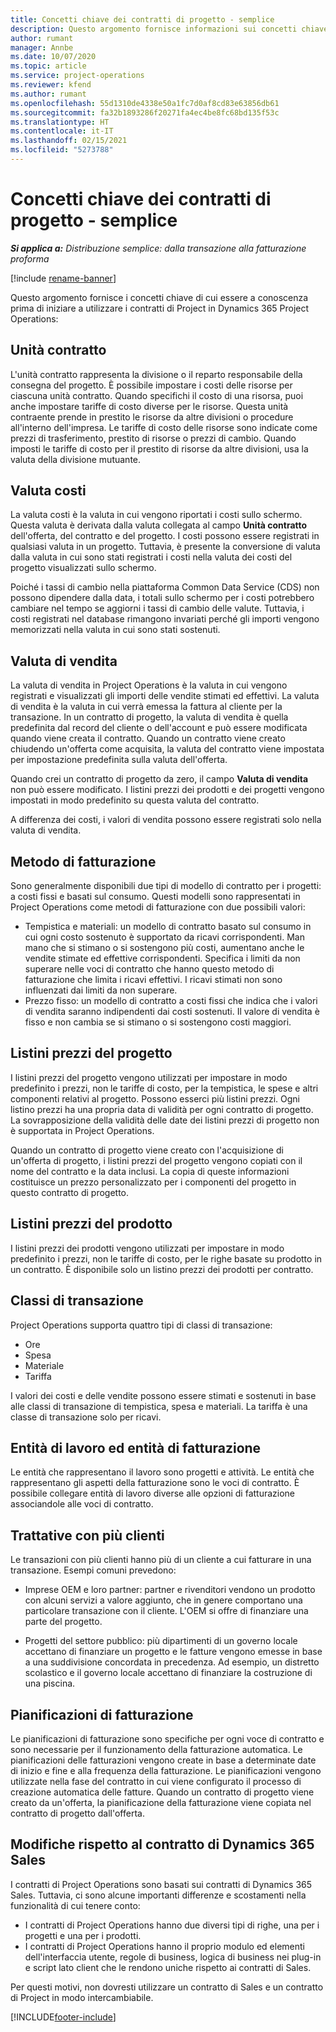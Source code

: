 ```yaml
---
title: Concetti chiave dei contratti di progetto - semplice
description: Questo argomento fornisce informazioni sui concetti chiave dei contratti di progetto.
author: rumant
manager: Annbe
ms.date: 10/07/2020
ms.topic: article
ms.service: project-operations
ms.reviewer: kfend
ms.author: rumant
ms.openlocfilehash: 55d1310de4338e50a1fc7d0af8cd83e63856db61
ms.sourcegitcommit: fa32b1893286f20271fa4ec4be8fc68bd135f53c
ms.translationtype: HT
ms.contentlocale: it-IT
ms.lasthandoff: 02/15/2021
ms.locfileid: "5273788"
---
```

# <a name="project-contracts---key-concepts---lite"></a>Concetti chiave dei contratti di progetto - semplice

_**Si applica a:** Distribuzione semplice: dalla transazione alla fatturazione proforma_

[!include [rename-banner](~/includes/cc-data-platform-banner.md)]

Questo argomento fornisce i concetti chiave di cui essere a conoscenza prima di iniziare a utilizzare i contratti di Project in Dynamics 365 Project Operations:

## <a name="contracting-unit"></a>Unità contratto

L'unità contratto rappresenta la divisione o il reparto responsabile della consegna del progetto. È possibile impostare i costi delle risorse per ciascuna unità contratto. Quando specifichi il costo di una risorsa, puoi anche impostare tariffe di costo diverse per le risorse. Questa unità contraente prende in prestito le risorse da altre divisioni o procedure all'interno dell'impresa. Le tariffe di costo delle risorse sono indicate come prezzi di trasferimento, prestito di risorse o prezzi di cambio. Quando imposti le tariffe di costo per il prestito di risorse da altre divisioni, usa la valuta della divisione mutuante.

## <a name="cost-currency"></a>Valuta costi

La valuta costi è la valuta in cui vengono riportati i costi sullo schermo. Questa valuta è derivata dalla valuta collegata al campo **Unità contratto** dell'offerta, del contratto e del progetto. I costi possono essere registrati in qualsiasi valuta in un progetto. Tuttavia, è presente la conversione di valuta dalla valuta in cui sono stati registrati i costi nella valuta dei costi del progetto visualizzati sullo schermo.

Poiché i tassi di cambio nella piattaforma Common Data Service (CDS) non possono dipendere dalla data, i totali sullo schermo per i costi potrebbero cambiare nel tempo se aggiorni i tassi di cambio delle valute. Tuttavia, i costi registrati nel database rimangono invariati perché gli importi vengono memorizzati nella valuta in cui sono stati sostenuti.

## <a name="sales-currency"></a>Valuta di vendita

La valuta di vendita in Project Operations è la valuta in cui vengono registrati e visualizzati gli importi delle vendite stimati ed effettivi. La valuta di vendita è la valuta in cui verrà emessa la fattura al cliente per la transazione. In un contratto di progetto, la valuta di vendita è quella predefinita dal record del cliente o dell'account e può essere modificata quando viene creata il contratto. Quando un contratto viene creato chiudendo un'offerta come acquisita, la valuta del contratto viene impostata per impostazione predefinita sulla valuta dell'offerta.

Quando crei un contratto di progetto da zero, il campo **Valuta di vendita** non può essere modificato. I listini prezzi dei prodotti e dei progetti vengono impostati in modo predefinito su questa valuta del contratto.

A differenza dei costi, i valori di vendita possono essere registrati solo nella valuta di vendita.

## <a name="billing-method"></a>Metodo di fatturazione

Sono generalmente disponibili due tipi di modello di contratto per i progetti: a costi fissi e basati sul consumo. Questi modelli sono rappresentati in Project Operations come metodi di fatturazione con due possibili valori:

- Tempistica e materiali: un modello di contratto basato sul consumo in cui ogni costo sostenuto è supportato da ricavi corrispondenti. Man mano che si stimano o si sostengono più costi, aumentano anche le vendite stimate ed effettive corrispondenti. Specifica i limiti da non superare nelle voci di contratto che hanno questo metodo di fatturazione che limita i ricavi effettivi. I ricavi stimati non sono influenzati dai limiti da non superare.
- Prezzo fisso: un modello di contratto a costi fissi che indica che i valori di vendita saranno indipendenti dai costi sostenuti. Il valore di vendita è fisso e non cambia se si stimano o si sostengono costi maggiori.

## <a name="project-price-lists"></a>Listini prezzi del progetto

I listini prezzi del progetto vengono utilizzati per impostare in modo predefinito i prezzi, non le tariffe di costo, per la tempistica, le spese e altri componenti relativi al progetto. Possono esserci più listini prezzi. Ogni listino prezzi ha una propria data di validità per ogni contratto di progetto. La sovrapposizione della validità delle date dei listini prezzi di progetto non è supportata in Project Operations.

Quando un contratto di progetto viene creato con l'acquisizione di un'offerta di progetto, i listini prezzi del progetto vengono copiati con il nome del contratto e la data inclusi. La copia di queste informazioni costituisce un prezzo personalizzato per i componenti del progetto in questo contratto di progetto.

## <a name="product-price-lists"></a>Listini prezzi del prodotto

I listini prezzi dei prodotti vengono utilizzati per impostare in modo predefinito i prezzi, non le tariffe di costo, per le righe basate su prodotto in un contratto. È disponibile solo un listino prezzi dei prodotti per contratto.

## <a name="transaction-classes"></a>Classi di transazione

Project Operations supporta quattro tipi di classi di transazione:

- Ore
- Spesa
- Materiale
- Tariffa

I valori dei costi e delle vendite possono essere stimati e sostenuti in base alle classi di transazione di tempistica, spesa e materiali. La tariffa è una classe di transazione solo per ricavi.

## <a name="work-entities-and-billing-entities"></a>Entità di lavoro ed entità di fatturazione

Le entità che rappresentano il lavoro sono progetti e attività. Le entità che rappresentano gli aspetti della fatturazione sono le voci di contratto. È possibile collegare entità di lavoro diverse alle opzioni di fatturazione associandole alle voci di contratto.

## <a name="multi-customer-deals"></a>Trattative con più clienti

Le transazioni con più clienti hanno più di un cliente a cui fatturare in una transazione. Esempi comuni prevedono:

- Imprese OEM e loro partner: partner e rivenditori vendono un prodotto con alcuni servizi a valore aggiunto, che in genere comportano una particolare transazione con il cliente. L'OEM si offre di finanziare una parte del progetto. 

- Progetti del settore pubblico: più dipartimenti di un governo locale accettano di finanziare un progetto e le fatture vengono emesse in base a una suddivisione concordata in precedenza. Ad esempio, un distretto scolastico e il governo locale accettano di finanziare la costruzione di una piscina.

## <a name="invoice-schedules"></a>Pianificazioni di fatturazione

Le pianificazioni di fatturazione sono specifiche per ogni voce di contratto e sono necessarie per il funzionamento della fatturazione automatica. Le pianificazioni delle fatturazioni vengono create in base a determinate date di inizio e fine e alla frequenza della fatturazione. Le pianificazioni vengono utilizzate nella fase del contratto in cui viene configurato il processo di creazione automatica delle fatture. Quando un contratto di progetto viene creato da un'offerta, la pianificazione della fatturazione viene copiata nel contratto di progetto dall'offerta.

## <a name="changes-from-the-dynamics-365-sales-contract"></a>Modifiche rispetto al contratto di Dynamics 365 Sales

I contratti di Project Operations sono basati sui contratti di Dynamics 365 Sales. Tuttavia, ci sono alcune importanti differenze e scostamenti nella funzionalità di cui tenere conto:

- I contratti di Project Operations hanno due diversi tipi di righe, una per i progetti e una per i prodotti.
- I contratti di Project Operations hanno il proprio modulo ed elementi dell'interfaccia utente, regole di business, logica di business nei plug-in e script lato client che le rendono uniche rispetto ai contratti di Sales.

Per questi motivi, non dovresti utilizzare un contratto di Sales e un contratto di Project in modo intercambiabile.


[!INCLUDE[footer-include](../../includes/footer-banner.md)]